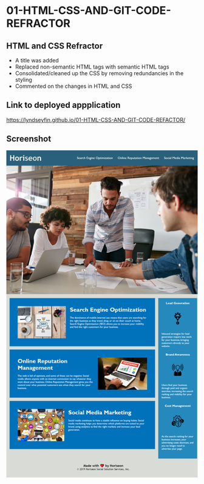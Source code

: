 # 01-HTML-CSS-AND-GIT-CODE-REFRACTOR

## HTML and CSS Refractor

- A title was added
- Replaced non-semantic HTML tags with semantic  HTML tags
- Consolidated/cleaned up the CSS by removing redundancies in the styling
- Commented on the changes in HTML and CSS

## Link to deployed appplication
https://lyndseyfin.github.io/01-HTML-CSS-AND-GIT-CODE-REFACTOR/


## Screenshot
![screenshot](assets/screenshot.png)